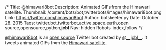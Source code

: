 /*
Title: @himawari8bot
Description: Animated GIFs from the Himawari satellite.
Thumbnail: /content/bots/bot,twitterbots/images/himawari8bot.png
Link: https://twitter.com/himawari8bot
Author: botsheeter.py
Date: October 28, 2015
Tags: twitter,bot,twitterbot,active,space,earth,open source,opensource,python,__jcbl__
Nav: hidden
Robots: index,follow
*/

[@himawari8bot](https://twitter.com/himawari8bot) is an [open source](https://github.com/jeremylow/himawari_bot) Twitter bot created by [@\_\_jcbl\_\_](https://twitter.com/__jcbl__). It tweets animated GIFs from the [Himawari satellite](http://www.jma.go.jp/en/gms/).

